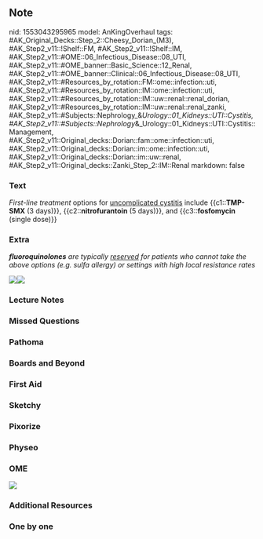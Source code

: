 ## Note
nid: 1553043295965
model: AnKingOverhaul
tags: #AK_Original_Decks::Step_2::Cheesy_Dorian_(M3), #AK_Step2_v11::!Shelf::FM, #AK_Step2_v11::!Shelf::IM, #AK_Step2_v11::#OME::06_Infectious_Disease::08_UTI, #AK_Step2_v11::#OME_banner::Basic_Science::12_Renal, #AK_Step2_v11::#OME_banner::Clinical::06_Infectious_Disease::08_UTI, #AK_Step2_v11::#Resources_by_rotation::FM::ome::infection::uti, #AK_Step2_v11::#Resources_by_rotation::IM::ome::infection::uti, #AK_Step2_v11::#Resources_by_rotation::IM::uw::renal::renal_dorian, #AK_Step2_v11::#Resources_by_rotation::IM::uw::renal::renal_zanki, #AK_Step2_v11::#Subjects::Nephrology_&_Urology::01_Kidneys::UTI::Cystitis, #AK_Step2_v11::#Subjects::Nephrology_&_Urology::01_Kidneys::UTI::Cystitis::Management, #AK_Step2_v11::Original_decks::Dorian::fam::ome::infection::uti, #AK_Step2_v11::Original_decks::Dorian::im::ome::infection::uti, #AK_Step2_v11::Original_decks::Dorian::im::uw::renal, #AK_Step2_v11::Original_decks::Zanki_Step_2::IM::Renal
markdown: false

### Text
<i>First-line</i> <i>treatment</i> options for <u>uncomplicated
cystitis</u> include {{c1::<b>TMP-SMX</b> (3 days)}},
{{c2::<b>nitrofurantoin</b> (5 days)}}, and {{c3::<b>fosfomycin</b>
(single dose)}}

### Extra
<i><b>fluoroquinolones</b> are typically <u>reserved</u> for
patients who cannot take the above options (e.g. sulfa allergy) or
settings with high local resistance rates</i>
<div>
  <div>
    <i><img src="UTI%20drugs.png"><img src=
    "paste-7211250090371.jpg"></i>
  </div>
</div>

### Lecture Notes


### Missed Questions


### Pathoma


### Boards and Beyond


### First Aid


### Sketchy


### Pixorize


### Physeo


### OME
<div class="ome-widget">
  <a href=
  "https://onlinemeded.org/spa/infectious-disease/uti/acquire?ref=anki">
  <img src="_OME_AnkiFlashcards_Lesson_6.png"></a>
</div>

### Additional Resources


### One by one

